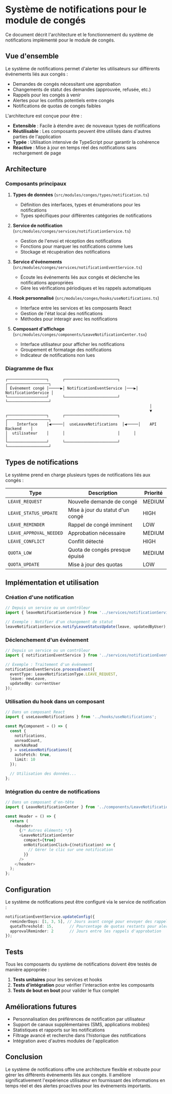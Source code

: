 # Système de notifications pour le module de congés

Ce document décrit l'architecture et le fonctionnement du système de notifications implémenté pour le module de congés.

## Vue d'ensemble

Le système de notifications permet d'alerter les utilisateurs sur différents événements liés aux congés :
- Demandes de congés nécessitant une approbation
- Changements de statut des demandes (approuvée, refusée, etc.)
- Rappels pour les congés à venir
- Alertes pour les conflits potentiels entre congés
- Notifications de quotas de congés faibles

L'architecture est conçue pour être :
- **Extensible** : Facile à étendre avec de nouveaux types de notifications
- **Réutilisable** : Les composants peuvent être utilisés dans d'autres parties de l'application
- **Typée** : Utilisation intensive de TypeScript pour garantir la cohérence
- **Réactive** : Mise à jour en temps réel des notifications sans rechargement de page

## Architecture

### Composants principaux

1. **Types de données** (`src/modules/conges/types/notification.ts`)
   - Définition des interfaces, types et énumérations pour les notifications
   - Types spécifiques pour différentes catégories de notifications

2. **Service de notification** (`src/modules/conges/services/notificationService.ts`)
   - Gestion de l'envoi et réception des notifications
   - Fonctions pour marquer les notifications comme lues
   - Stockage et récupération des notifications

3. **Service d'événements** (`src/modules/conges/services/notificationEventService.ts`)
   - Écoute les événements liés aux congés et déclenche les notifications appropriées
   - Gère les vérifications périodiques et les rappels automatiques

4. **Hook personnalisé** (`src/modules/conges/hooks/useNotifications.ts`)
   - Interface entre les services et les composants React
   - Gestion de l'état local des notifications
   - Méthodes pour interagir avec les notifications

5. **Composant d'affichage** (`src/modules/conges/components/LeaveNotificationCenter.tsx`)
   - Interface utilisateur pour afficher les notifications
   - Groupement et formatage des notifications
   - Indicateur de notifications non lues

### Diagramme de flux

```
┌─────────────────┐      ┌───────────────────────┐      ┌──────────────────┐
│ Événement congé │─────▶│ NotificationEventService │───▶│ NotificationService │
└─────────────────┘      └───────────────────────┘      └──────────────────┘
                                                               │
                                                               ▼
┌─────────────────┐      ┌───────────────────────┐      ┌──────────────────┐
│    Interface    │◀─────│  useLeaveNotifications  │◀─────│    API Backend    │
│  utilisateur    │      │                       │      │                  │
└─────────────────┘      └───────────────────────┘      └──────────────────┘
```

## Types de notifications

Le système prend en charge plusieurs types de notifications liés aux congés :

| Type | Description | Priorité |
|------|-------------|----------|
| `LEAVE_REQUEST` | Nouvelle demande de congé | MEDIUM |
| `LEAVE_STATUS_UPDATE` | Mise à jour du statut d'un congé | HIGH |
| `LEAVE_REMINDER` | Rappel de congé imminent | LOW |
| `LEAVE_APPROVAL_NEEDED` | Approbation nécessaire | MEDIUM |
| `LEAVE_CONFLICT` | Conflit détecté | HIGH |
| `QUOTA_LOW` | Quota de congés presque épuisé | MEDIUM |
| `QUOTA_UPDATE` | Mise à jour des quotas | LOW |

## Implémentation et utilisation

### Création d'une notification

```typescript
// Depuis un service ou un contrôleur
import { leaveNotificationService } from '../services/notificationService';

// Exemple : Notifier d'un changement de statut
leaveNotificationService.notifyLeaveStatusUpdate(leave, updatedByUser);
```

### Déclenchement d'un événement

```typescript
// Depuis un service ou un contrôleur
import { notificationEventService } from '../services/notificationEventService';

// Exemple : Traitement d'un événement
notificationEventService.processEvent({
  eventType: LeaveNotificationType.LEAVE_REQUEST,
  leave: newLeave,
  updatedBy: currentUser
});
```

### Utilisation du hook dans un composant

```typescript
// Dans un composant React
import { useLeaveNotifications } from '../hooks/useNotifications';

const MyComponent = () => {
  const { 
    notifications, 
    unreadCount,
    markAsRead 
  } = useLeaveNotifications({
    autoFetch: true,
    limit: 10
  });

  // Utilisation des données...
};
```

### Intégration du centre de notifications

```typescript
// Dans un composant d'en-tête
import { LeaveNotificationCenter } from '../components/LeaveNotificationCenter';

const Header = () => {
  return (
    <header>
      {/* Autres éléments */}
      <LeaveNotificationCenter 
        compact={true}
        onNotificationClick={(notification) => {
          // Gérer le clic sur une notification
        }}
      />
    </header>
  );
};
```

## Configuration

Le système de notifications peut être configuré via le service de notification :

```typescript
notificationEventService.updateConfig({
  reminderDays: [1, 3, 5], // Jours avant congé pour envoyer des rappels
  quotaThreshold: 15,       // Pourcentage de quotas restants pour alerter
  approvalReminder: 2       // Jours entre les rappels d'approbation
});
```

## Tests

Tous les composants du système de notifications doivent être testés de manière appropriée :

1. **Tests unitaires** pour les services et hooks
2. **Tests d'intégration** pour vérifier l'interaction entre les composants
3. **Tests de bout en bout** pour valider le flux complet

## Améliorations futures

- Personnalisation des préférences de notification par utilisateur
- Support de canaux supplémentaires (SMS, applications mobiles)
- Statistiques et rapports sur les notifications
- Filtrage avancé et recherche dans l'historique des notifications
- Intégration avec d'autres modules de l'application

## Conclusion

Le système de notifications offre une architecture flexible et robuste pour gérer les différents événements liés aux congés. Il améliore significativement l'expérience utilisateur en fournissant des informations en temps réel et des alertes proactives pour les événements importants. 